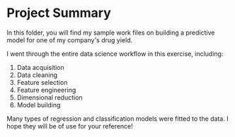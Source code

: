 # Project Summary
In this folder, you will find my sample work files on building a predictive model for one of my company's drug yield.

I went through the entire data science workflow in this exercise, including:

1. Data acquisition
2. Data cleaning
3. Feature selection
4. Feature engineering
5. Dimensional reduction
6. Model building

Many types of regression and classification models were fitted to the data. I hope they will be of use for your reference!
